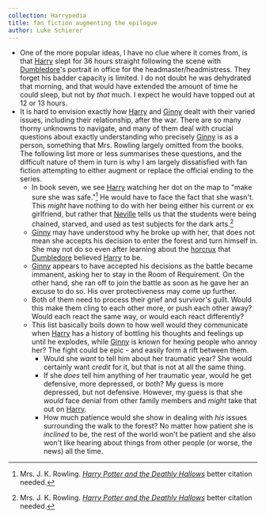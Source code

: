 ```yaml
---
collection: Harrypedia
title: fan fiction augmenting the epilogue
author: Luke Schierer
---
```


* One of the more popular ideas, I have no clue where it comes from, is that [Harry] slept for 36 hours straight following the scene with [Dumbledore]'s portrait in office for the headmaster/headmistress.  They forget his badder capacity is limited.  I do not doubt he was dehydrated that morning, and that would have extended the amount of time he could sleep, but not by *that* much.  I expect he would have topped out at 12 or 13 hours. 
* It is hard to envision exactly how [Harry] and [Ginny] dealt with their varied issues, including their relationship, after the war.  There are so many thorny unknowns to navigate, and many of them deal with crucial questions about exactly understanding who precisely [Ginny] is as a person, something that Mrs. Rowling largely omitted from the books.   The following list more or less summarises these questions, and the difficult nature of them in turn is why I am largely dissatisfied with fan fiction attempting to either augment or replace the official ending to the series. 
  * In book seven, we see [Harry] watching her dot on the map to "make sure she was safe."[^240424-4]  He would have to face the fact that she wasn't.  This *might* have nothing to do with her being either his current or ex girlfriend, but rather that [Neville] tells us that the students were being chained, starved, and used as test subjects for the dark arts.[^240424-5]  
  * [Ginny] may have understood why he broke up with her, that does not mean she accepts his decision to enter the forest and turn himself in.  She may not do so even after learning about the [horcrux] that [Dumbledore] believed [Harry] to be. 
  * [Ginny] appears to have accepted his decisions as the battle became immanent, asking her to stay in the Room of Requirement.  On the other hand, she ran off to join the battle as soon as he gave her an excuse to do so.  His over protectiveness may come up further. 
  * Both of them need to process their grief and survivor's guilt.  Would this make them cling to each other more, or push each other away? Would each react the same way, or would each react differently? 
  * This list basically boils down to how well would they communicate when [Harry] has a history of bottling his thoughts and feelings up until he explodes, while [Ginny] is known for hexing people who annoy her?  The fight could be epic - and easily form a rift between them. 
    * Would she *want* to tell him about her traumatic year?  She would certainly want *credit* for it, but that is not at all the same thing.  
    * If she *does* tell him anything of her traumatic year, would he get defensive, more depressed, or both? My guess is more depressed, but not defensive.  However, my guess is that she *would* face denial from other family members and *might* take that out on [Harry].  
    * How much patience would she show in dealing with *his* issues surrounding the walk to the forest?  No matter how patient she is *inclined* to be, the rest of the world won't be patient and she also won't like hearing about things from other people (or worse, the news) all the time.  

[horcrux]: /Harrypedia/magic/dark/horcruxes/

[Dumbledore]: /Harrypedia/people/Dumbledore/Albus_Percival_Wulfric_Brian/

[Harry]: /Harrypedia/people/Potter/Harry_James/

[Ginny]: /Harrypedia/people/Weasley/Ginevra_Molly/

[Hogwarts]: /Harrypedia/hogwarts/

[Neville]: /Harrypedia/people/Longbottom/Neville/

[^240424-4]: Mrs. J. K. Rowling.
    _[Harry Potter and the Deathly Hallows]_
    better citation needed. 

[^240424-5]: Mrs. J. K. Rowling.
    _[Harry Potter and the Deathly Hallows]_
    better citation needed. 

[Harry Potter and the Deathly Hallows]: https://www.librarything.com/work/3577382